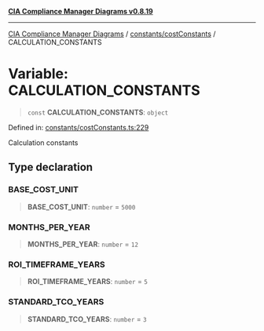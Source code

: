 [**CIA Compliance Manager Diagrams v0.8.19**](../../../README.md)

***

[CIA Compliance Manager Diagrams](../../../modules.md) / [constants/costConstants](../README.md) / CALCULATION\_CONSTANTS

# Variable: CALCULATION\_CONSTANTS

> `const` **CALCULATION\_CONSTANTS**: `object`

Defined in: [constants/costConstants.ts:229](https://github.com/Hack23/cia-compliance-manager/blob/8a17389ebf0d2a027875b835eec814811b99abcc/src/constants/costConstants.ts#L229)

Calculation constants

## Type declaration

### BASE\_COST\_UNIT

> **BASE\_COST\_UNIT**: `number` = `5000`

### MONTHS\_PER\_YEAR

> **MONTHS\_PER\_YEAR**: `number` = `12`

### ROI\_TIMEFRAME\_YEARS

> **ROI\_TIMEFRAME\_YEARS**: `number` = `5`

### STANDARD\_TCO\_YEARS

> **STANDARD\_TCO\_YEARS**: `number` = `3`
